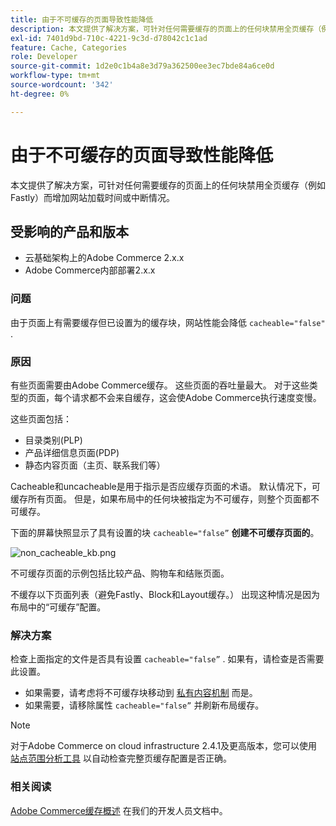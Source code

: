 ```yaml
---
title: 由于不可缓存的页面导致性能降低
description: 本文提供了解决方案，可针对任何需要缓存的页面上的任何块禁用全页缓存（例如Fastly）而增加网站加载时间或中断情况。
exl-id: 7401d9bd-710c-4221-9c3d-d78042c1c1ad
feature: Cache, Categories
role: Developer
source-git-commit: 1d2e0c1b4a8e3d79a362500ee3ec7bde84a6ce0d
workflow-type: tm+mt
source-wordcount: '342'
ht-degree: 0%

---
```


# 由于不可缓存的页面导致性能降低

本文提供了解决方案，可针对任何需要缓存的页面上的任何块禁用全页缓存（例如Fastly）而增加网站加载时间或中断情况。

## 受影响的产品和版本

* 云基础架构上的Adobe Commerce 2.x.x
* Adobe Commerce内部部署2.x.x

### 问题

由于页面上有需要缓存但已设置为的缓存块，网站性能会降低 `cacheable="false"` .

### 原因

有些页面需要由Adobe Commerce缓存。 这些页面的吞吐量最大。 对于这些类型的页面，每个请求都不会来自缓存，这会使Adobe Commerce执行速度变慢。

这些页面包括：

* 目录类别(PLP)
* 产品详细信息页面(PDP)
* 静态内容页面（主页、联系我们等）

Cacheable和uncacheable是用于指示是否应缓存页面的术语。 默认情况下，可缓存所有页面。 但是，如果布局中的任何块被指定为不可缓存，则整个页面都不可缓存。

下面的屏幕快照显示了具有设置的块 `cacheable="false”`  **创建不可缓存页面的**。

![non_cacheable_kb.png](assets/non_cacheable_kb.png)

不可缓存页面的示例包括比较产品、购物车和结账页面。

不缓存以下页面列表（避免Fastly、Block和Layout缓存。） 出现这种情况是因为布局中的“可缓存”配置。

### 解决方案

检查上面指定的文件是否具有设置 `cacheable="false”` . 如果有，请检查是否需要此设置。

* 如果需要，请考虑将不可缓存块移动到 [私有内容机制](https://devdocs.magento.com/guides/v2.3/extension-dev-guide/cache/page-caching/private-content.html?itm_source=devdocs&amp;itm_medium=quick_search&amp;itm_campaign=federated_search&amp;itm_term=private%20co) 而是。
* 如果需要，请移除属性 `cacheable="false”` 并刷新布局缓存。

>[!NOTE]
>
>对于Adobe Commerce on cloud infrastructure 2.4.1及更高版本，您可以使用 [站点范围分析工具](https://docs.magento.com/user-guide/reports/site-wide-analysis-tool.html) 以自动检查完整页缓存配置是否正确。

### 相关阅读

[Adobe Commerce缓存概述](https://devdocs.magento.com/guides/v2.3/frontend-dev-guide/cache_for_frontdevs.html?itm_source=devdocs&amp;itm_medium=search_page&amp;itm_campaign=federated_search&amp;itm_term=cacheable%2) 在我们的开发人员文档中。
